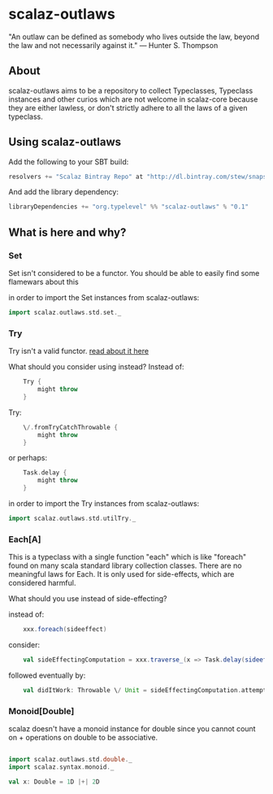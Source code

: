 # scalaz-outlaws

"An outlaw can be defined as somebody who lives outside the law,
beyond the law and not necessarily against it." ― Hunter S. Thompson

## About

scalaz-outlaws aims to be a repository to collect Typeclasses,
Typeclass instances and other curios which are not welcome in
scalaz-core because they are either lawless, or don't strictly adhere
to all the laws of a given typeclass.

## Using scalaz-outlaws

Add the following to your SBT build:

``` scala
resolvers += "Scalaz Bintray Repo" at "http://dl.bintray.com/stew/snapshots"
```
And add the library dependency:

``` scala
libraryDependencies += "org.typelevel" %% "scalaz-outlaws" % "0.1"
```

## What is here and why?

### Set

Set isn't considered to be a functor. You should be able to easily find some
flamewars about this

in order to import the Set instances from scalaz-outlaws:
``` scala
import scalaz.outlaws.std.set._
```

### Try

Try isn't a valid functor. [read about it
here](https://issues.scala-lang.org/browse/SI-6284)

What should you consider using instead?  Instead of:
``` scala
    Try {
        might throw
    }
```
Try:
``` scala
    \/.fromTryCatchThrowable {
        might throw
    }
```
or perhaps:
``` scala
    Task.delay {
        might throw
    }
```

in order to import the Try instances from scalaz-outlaws:
``` scala
import scalaz.outlaws.std.utilTry._
```

### Each[A]

This is a typeclass with a single function "each" which is like "foreach" found
on many scala standard library collection classes. There are no meaningful laws
for Each. It is only used for side-effects, which are considered harmful.

What should you use instead of side-effecting?

instead of:
``` scala
    xxx.foreach(sideeffect)
```
consider:
``` scala
    val sideEffectingComputation = xxx.traverse_(x => Task.delay(sideeffect(x))
```

followed eventually by:
``` scala
    val didItWork: Throwable \/ Unit = sideEffectingComputation.attemptRun
```

### Monoid[Double]

scalaz doesn't have a monoid instance for double since you cannot
count on + operations on double to be associative.

```scala

import scalaz.outlaws.std.double._
import scalaz.syntax.monoid._

val x: Double = 1D |+| 2D
```
